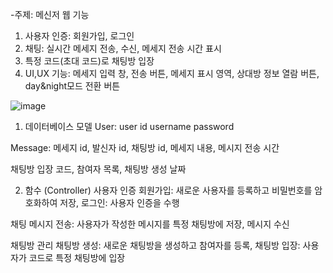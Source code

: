 -주제: 메신저 웹
기능 
1. 사용자 인증: 회원가입, 로그인
2. 채팅: 실시간 메세지 전송, 수신, 메세지 전송 시간 표시
3. 특정 코드(초대 코드)로 채팅방 입장
4. UI,UX 기능: 메세지 입력 창, 전송 버튼, 메세지 표시 영역, 상대방 정보 열람 버튼, day&night모드 전환 버튼
   
![image](https://github.com/user-attachments/assets/9f4a8946-404f-4e15-a326-1c9f75ea376e)


1. 데이터베이스 모델
User:
user id
username
password

Message:
메세지 id,
발신자 id,
채팅방 id,
메세지 내용,
메시지 전송 시간

채팅방 입장 코드,
참여자 목록,
채팅방 생성 날짜

2. 함수 (Controller)
사용자 인증
회원가입: 새로운 사용자를 등록하고 비밀번호를 암호화하여 저장,
로그인: 사용자 인증을 수행

채팅
메시지 전송: 사용자가 작성한 메시지를 특정 채팅방에 저장,
메시지 수신

채팅방 관리
채팅방 생성: 새로운 채팅방을 생성하고 참여자를 등록,
채팅방 입장: 사용자가 코드로 특정 채팅방에 입장
